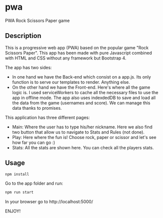 # pwa
PWA Rock Scissors Paper game

## Description

This is a progressive web app (PWA) based on the popular game "Rock Scissors Paper". This app has been made with pure Javascript combined with 
HTML and CSS without any framework but Bootstrap 4.

The app has two sides:

- In one hand we have the Back-end which consist on a app.js. Its only function is to serve our templates to render. Anything else.
- On the other hand we have the Front-end. Here's where all the game logic is. I used serviceWorkers to cache all the necessary files to use the app in offline mode. The app also uses indexdedDB to save and load all the data from the game (usernames and score). We can manage this data thanks to promises.

This application has three different pages:

- Main: Where the user has to type his/her nickname. Here we also find two button that allow us to navigate to Stats and Rules (not done).
- Play: Here where the fun is! Choose rock, paper or scissor and let's see how far you can go :)
- Stats: All the stats are shown here. You can check all the players stats.

## Usage


```sh
npm install
```

Go to the app folder and run:

```sh
npm run start
```

In your browser go to http://localhost:5000/

ENJOY!

